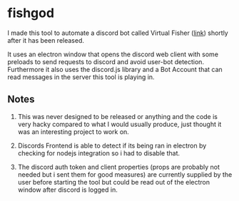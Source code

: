 # fishgod  

I made this tool to automate a discord bot called Virtual Fisher ([link](https://virtualfisher.com/)) shortly after it has been released.  

It uses an electron window that opens the discord web client with some preloads to send requests to discord and avoid user-bot detection.
Furthermore it also uses the discord.js library and a Bot Account that can read messages in the server this tool is playing in.  

## Notes  

1. This was never designed to be released or anything and the code is very hacky compared to what I would usually produce, just thought it was an interesting project to work on.  

2. Discords Frontend is able to detect if its being ran in electron by checking for nodejs integration so i had to disable that. 

3. The discord auth token and client properties (props are probably not needed but i sent them for good measures) are currently supplied by the user before starting the tool but could be read out of the electron window after discord is logged in.  

